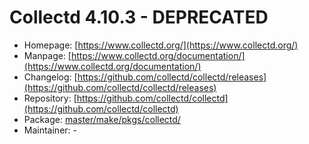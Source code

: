 # Collectd 4.10.3 - DEPRECATED
  - Homepage: [https://www.collectd.org/](https://www.collectd.org/)
  - Manpage: [https://www.collectd.org/documentation/](https://www.collectd.org/documentation/)
  - Changelog: [https://github.com/collectd/collectd/releases](https://github.com/collectd/collectd/releases)
  - Repository: [https://github.com/collectd/collectd](https://github.com/collectd/collectd)
  - Package: [master/make/pkgs/collectd/](https://github.com/Freetz-NG/freetz-ng/tree/master/make/pkgs/collectd/)
  - Maintainer: -

